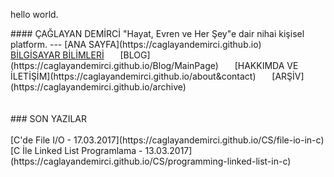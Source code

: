 <p3>hello world.</p3>
<html>
	<head>
		<title>Ana Sayfa</title>
		<link rel="stylesheet" type="text/css" href="../RMStyle.css">
		<link rel="icon" href="coloricon.png">
		<link rel="stylesheet" href="sunburst.css">
		<script src="highlight.pack.js"></script><script>hljs.initHighlightingOnLoad();</script>
	</head>
</html>
#### ÇAĞLAYAN DEMİRCİ
<p2>"Hayat, Evren ve Her Şey"e dair nihai kişisel platform.</p2>
---
[ANA SAYFA](https://caglayandemirci.github.io) &nbsp;&emsp;
<a class="currentLink" href="https://caglayandemirci.github.io/CS/MainPage">BİLGİSAYAR BİLİMLERİ</a> &nbsp;&emsp;
[BLOG](https://caglayandemirci.github.io/Blog/MainPage)	&nbsp;&emsp;
[HAKKIMDA VE İLETİŞİM](https://caglayandemirci.github.io/about&contact) 	&nbsp;&emsp;
[ARŞİV](https://caglayandemirci.github.io/archive)	&nbsp;&emsp;
<br><br><br>
### SON YAZILAR<BR><BR>
[C'de File I/O - 17.03.2017](https://caglayandemirci.github.io/CS/file-io-in-c)<br>
[C İle Linked List Programlama - 13.03.2017](https://caglayandemirci.github.io/CS/programming-linked-list-in-c)

